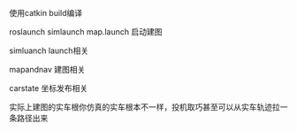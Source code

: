 使用catkin build编译

roslaunch simlaunch map.launch 启动建图

simluanch launch相关

mapandnav 建图相关

carstate 坐标发布相关


实际上建图的实车根你仿真的实车根本不一样，投机取巧甚至可以从实车轨迹拉一条路径出来